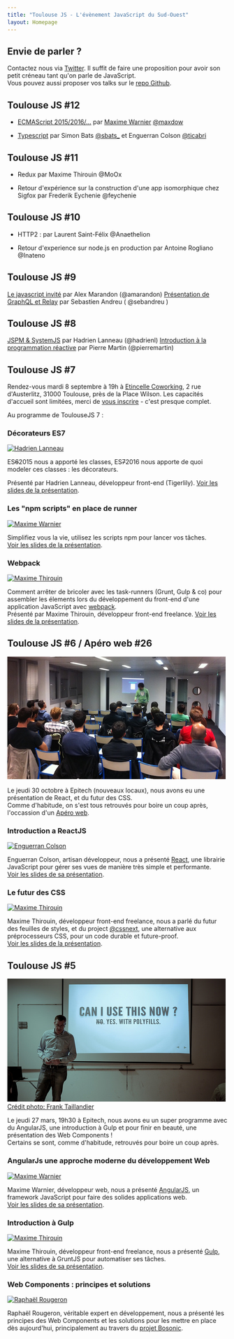 ```yaml
---
title: "Toulouse JS - L'évènement JavaScript du Sud-Ouest"
layout: Homepage
---
```


## Envie de parler ?

Contactez nous via [Twitter](https://twitter.com/ToulouseJS). Il suffit de faire une proposition pour avoir son petit créneau tant qu'on parle de JavaScript.<br>
Vous pouvez aussi proposer vos talks sur le [repo Github](https://github.com/francejs/ToulouseJS/issues?state=open).

## Toulouse JS #12

- [ECMAScript 2015/2016/...](http://slides.com/maxdow/ecmascript#/) par [Maxime Warnier](maxlab.fr "blog javascript ux angularjs") [@maxdow](twitter.com/maxdow)

- [Typescript](https://t.co/bR0BG3RyWp) par Simon Bats [@sbats_](https://twitter.com/sbats_) et Enguerran Colson [@ticabri](https://twitter.com/ticabri)

## Toulouse JS #11

- Redux par Maxime Thirouin @MoOx

- Retour d'expérience sur la construction d'une app isomorphique chez Sigfox par Frederik Eychenie @feychenie

## Toulouse JS #10

- HTTP2 : par Laurent Saint-Félix @Anaethelion

- Retour d'experience sur node.js en production par Antoine Rogliano @Inateno

## Toulouse JS #9

[Le javascript invité](http://alexmarandon.com/slides/javascript-invite/) par Alex Marandon (@amarandon) [Présentation de GraphQL et Relay](https://www.icloud.com/keynote/000fZ0gEOCjahY4CsbsHNEtNA#Pre%CC%81sentation) par Sebastien Andreu ( @sebandreu )

## Toulouse JS #8

[JSPM & SystemJS](http://slides.com/hadrieneu/deck) par Hadrien Lanneau (@hadrienl) [Introduction à la programmation réactive](http://real34.github.io/slides/si-utilisateur-etait-fonction/#1) par Pierre Martin (@pierremartin)

## Toulouse JS #7

Rendez-vous mardi 8 septembre à 19h à [Etincelle Coworking](http://www.coworking-toulouse.com/), 2 rue d'Austerlitz, 31000 Toulouse, près de la Place Wilson. Les capacités d'accueil sont limitées, merci de [vous inscrire](http://www.eventbrite.fr/e/billets-toulousejs-7-18315536262) - c'est presque complet.

Au programme de ToulouseJS 7 :

### Décorateurs ES7

[![Hadrien Lanneau](img/speakers/hadrien-lanneau.png "Hadrien Lanneau")](https://hadrien.eu)

ES~~6~~2015 nous a apporté les classes, ES~~7~~2016 nous apporte de quoi modeler ces classes : les décorateurs.

Présenté par Hadrien Lanneau, développeur front-end (Tigerlily). [Voir les slides de la présentation](http://slides.com/hadrieneu/d-co).

### Les "npm scripts" en place de runner

[![Maxime Warnier](https://avatars2.githubusercontent.com/u/711050?s=64 "Maxime Warnier")](http://maxlab.fr/)

Simplifiez vous la vie, utilisez les scripts npm pour lancer vos tâches.<br>
[Voir les slides de la présentation](http://slides.com/maxdow/npm).

### Webpack

[![Maxime Thirouin](//avatars1.githubusercontent.com/u/157534?v=3&s=64 "Maxime Thirouin")](http://moox.io/)

Comment arrêter de bricoler avec les task-runners (Grunt, Gulp & co) pour assembler les élements lors du développement du front-end d'une application JavaScript avec [webpack](http://webpack.github.io/).<br>
Présenté par Maxime Thirouin, développeur front-end freelance. [Voir les slides de la présentation](https://speakerdeck.com/moox/webpack).

## Toulouse JS #6 / Apéro web #26

![Toulouse JS 6](/assets/meetups/toulousejs6.jpg)

Le jeudi 30 octobre à Epitech (nouveaux locaux), nous avons eu une présentation de React, et du futur des CSS.<br>
Comme d'habitude, on s'est tous retrouvés pour boire un coup après, l'occassion d'un [Apéro web](http://aperoweb-toulouse.github.io/).

### Introduction a ReactJS

[![Enguerran Colson](https://avatars2.githubusercontent.com/u/4551756?v=2&s=64 "Enguerran Colson")](http://blog.ticabri.com/)

Enguerran Colson, artisan développeur, nous a présenté [React](http://facebook.github.io/react/), une librairie JavaScript pour gérer ses vues de manière très simple et performante.<br>
[Voir les slides de sa présentation](http://enguerran.github.io/talks/introduction-reactjs/#/).

### Le futur des CSS

[![Maxime Thirouin](//avatars1.githubusercontent.com/u/157534?v=3&s=64 "Maxime Thirouin")](http://moox.io/)

Maxime Thirouin, développeur front-end freelance, nous a parlé du futur des feuilles de styles, et du project [@cssnext](https://cssnext.github.io/), une alternative aux préprocesseurs CSS, pour un code durable et future-proof.<br>
[Voir les slides de la présentation](http://moox.io/slides/2014/bttc).

## Toulouse JS #5

![Toulouse JS 5](/assets/meetups/toulousejs5.jpg)
[Crédit photo: Frank Taillandier](https://www.flickr.com/photos/dirtyf/13456768983/)

Le jeudi 27 mars, 19h30 à Epitech, nous avons eu un super programme avec du AngularJS, une introduction à Gulp et pour finir en beauté, une présentation des Web Components !<br>
Certains se sont, comme d'habitude, retrouvés pour boire un coup après.

### AngularJs une approche moderne du développement Web

[![Maxime Warnier](https://avatars2.githubusercontent.com/u/711050?s=64 "Maxime Warnier")](http://maxlab.fr/)

Maxime Warnier, développeur web, nous a présenté [AngularJS](http://www.angularjs.org/), un framework JavaScript pour faire des solides applications web.<br>
[Voir les slides de sa présentation](http://maxlab.fr/?p=427).

### Introduction à Gulp

[![Maxime Thirouin](//avatars1.githubusercontent.com/u/157534?v=3&s=64 "Maxime Thirouin")](http://moox.io/)

Maxime Thirouin, développeur front-end freelance, nous a présenté [Gulp](http://gulpjs.com/), une alternative à GruntJS pour automatiser ses tâches.<br>
[Voir les slides de sa présentation](http://moox.io/slides/2014/introduction-gulp/).

### Web Components : principes et solutions

[![Raphaël Rougeron](//avatars2.githubusercontent.com/u/5461?v=3&s=64 "Raphaël Rougeron")](https://twitter.com/goldoraf)

Raphaël Rougeron, véritable expert en développement, nous a présenté les principes des Web Components et les solutions pour les mettre en place dès aujourd'hui, principalement au travers du [projet Bosonic](http://bosonic.github.io/).
